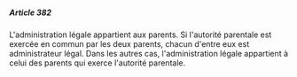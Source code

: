 ##### Article 382

L'administration légale appartient aux parents. Si l'autorité parentale est exercée en commun par les deux parents, chacun d'entre eux est administrateur légal. Dans les autres cas, l'administration légale appartient à celui des parents qui exerce l'autorité parentale.

